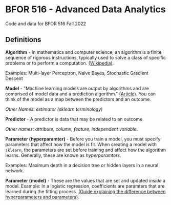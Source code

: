 # BFOR 516 - Advanced Data Analytics
Code and data for BFOR 516 Fall 2022




## Definitions

**Algorithm** - In mathematics and computer science, an algorithm is a 
finite sequence of rigorous instructions, typically used to solve a 
class of specific problems or to perform a computation. 
[(Wikipedia)](https://en.wikipedia.org/wiki/Algorithm). 

Examples:
Multi-layer Perceptron, Naive Bayes, Stochastic Gradient Descent

**Model** - "Machine learning models are output by algorithms and are 
comprised of model data and a prediction algorithm." 
[(Article)](https://machinelearningmastery.com/difference-between-algorithm-and-model-in-machine-learning/).
You can think of the model as a map between the predictors and an
outcome. 

*Other Names: estimator (sklearn terminology)*

**Predictor** - A predictor is data that may be related to an outcome. 

*Other names: attribute, column, feature, independent variable*. 

**Parameter (hyperparamter)** - Before you train a model, you must specify
parameters that affect how the model is fit. When creating a model with 
`sklearn`, the parameters are set before training and affect how the 
algorithm learns. Generally, these are known as *hyperparamters*. 

Examples: Maximum depth in a decision tree or hidden layers in a 
neural network.

**Parameter (model)** - These are the values that are set and updated
*inside* a model. Example: In a logistic regression, coefficients are 
paramters that are learned during the fitting process. 
[(Guide explaining the difference between hyperparameters and parameters)](https://machinelearningmastery.com/difference-between-algorithm-and-model-in-machine-learning/).

